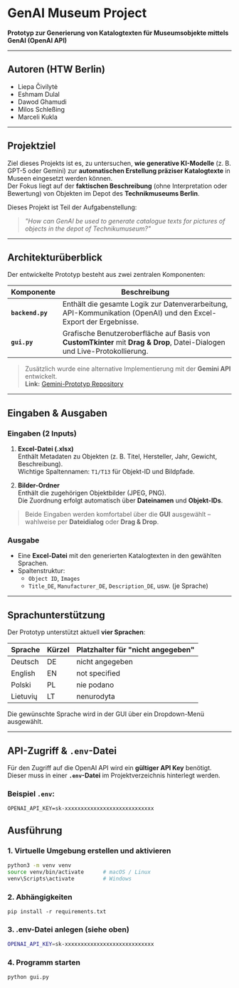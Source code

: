 # GenAI Museum Project  
**Prototyp zur Generierung von Katalogtexten für Museumsobjekte mittels GenAI (OpenAI API)**  

---

## Autoren (HTW Berlin)

- Liepa Čivilytė  
- Eshmam Dulal  
- Dawod Ghamudi  
- Milos Schleßing  
- Marceli Kukla  

---

## Projektziel

Ziel dieses Projekts ist es, zu untersuchen, **wie generative KI-Modelle** (z. B. GPT-5 oder Gemini) zur **automatischen Erstellung präziser Katalogtexte** in Museen eingesetzt werden können.  
Der Fokus liegt auf der **faktischen Beschreibung** (ohne Interpretation oder Bewertung) von Objekten im Depot des **Technikmuseums Berlin**.

Dieses Projekt ist Teil der Aufgabenstellung:

> *"How can GenAI be used to generate catalogue texts for pictures of objects in the depot of Technikumuseum?"*

---

## Architekturüberblick

Der entwickelte Prototyp besteht aus zwei zentralen Komponenten:

| Komponente | Beschreibung |
|-------------|---------------|
| **`backend.py`** | Enthält die gesamte Logik zur Datenverarbeitung, API-Kommunikation (OpenAI) und den Excel-Export der Ergebnisse. |
| **`gui.py`** | Grafische Benutzeroberfläche auf Basis von **CustomTkinter** mit **Drag & Drop**, Datei-Dialogen und Live-Protokollierung. |

> Zusätzlich wurde eine alternative Implementierung mit der **Gemini API** entwickelt.  
> **Link:** [Gemini-Prototyp Repository](https://github.com/MilosSchlessing/Informatic-and-Education.git)

---

## Eingaben & Ausgaben

### Eingaben (2 Inputs)
1. **Excel-Datei (.xlsx)**  
   Enthält Metadaten zu Objekten (z. B. Titel, Hersteller, Jahr, Gewicht, Beschreibung).  
   Wichtige Spaltennamen: `T1/T13` für Objekt-ID und Bildpfade.

2. **Bilder-Ordner**  
   Enthält die zugehörigen Objektbilder (JPEG, PNG).  
   Die Zuordnung erfolgt automatisch über **Dateinamen** und **Objekt-IDs**.

> Beide Eingaben werden komfortabel über die **GUI** ausgewählt – wahlweise per **Dateidialog** oder **Drag & Drop**.

### Ausgabe
- Eine **Excel-Datei** mit den generierten Katalogtexten in den gewählten Sprachen.  
- Spaltenstruktur:
  - `Object ID`, `Images`
  - `Title_DE`, `Manufacturer_DE`, `Description_DE`, usw. (je Sprache)

---

## Sprachunterstützung

Der Prototyp unterstützt aktuell **vier Sprachen**:

| Sprache  | Kürzel | Platzhalter für "nicht angegeben" |
|-----------|--------|----------------------------------|
| Deutsch   | DE     | nicht angegeben                 |
| English   | EN     | not specified                   |
| Polski    | PL     | nie podano                      |
| Lietuvių  | LT     | nenurodyta                      |

Die gewünschte Sprache wird in der GUI über ein Dropdown-Menü ausgewählt.

---

## API-Zugriff & `.env`-Datei

Für den Zugriff auf die OpenAI API wird ein **gültiger API Key** benötigt.  
Dieser muss in einer **`.env`-Datei** im Projektverzeichnis hinterlegt werden.

### Beispiel `.env`:
```env
OPENAI_API_KEY=sk-xxxxxxxxxxxxxxxxxxxxxxxxxxxx
```

## Ausführung

### 1. Virtuelle Umgebung erstellen und aktivieren

```bash
python3 -m venv venv
source venv/bin/activate      # macOS / Linux
venv\Scripts\activate         # Windows
```

### 2. Abhängigkeiten
```env
pip install -r requirements.txt
```

### 3. .env-Datei anlegen (siehe oben)
```bash
OPENAI_API_KEY=sk-xxxxxxxxxxxxxxxxxxxxxxxxxxxx
```

### 4. Programm starten
```bash
python gui.py
```




